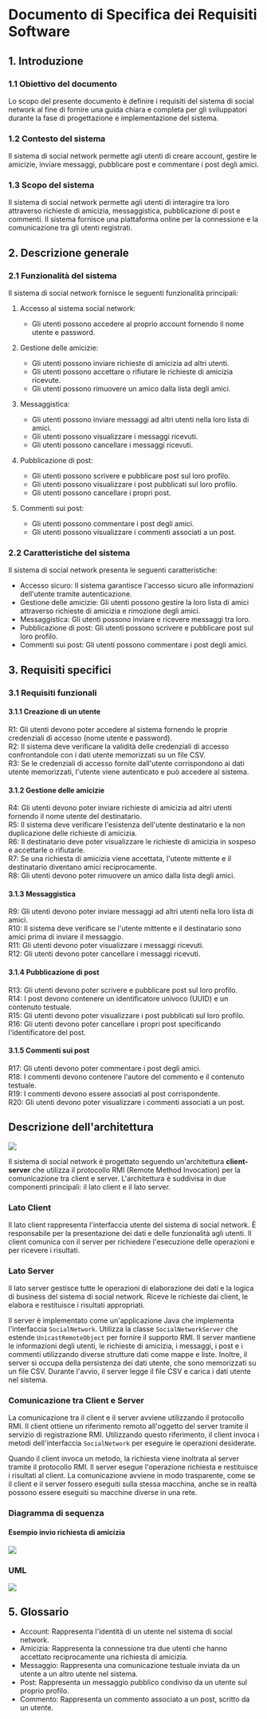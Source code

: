 # Documento di Specifica dei Requisiti Software

## 1. Introduzione

### 1.1 Obiettivo del documento

Lo scopo del presente documento è definire i requisiti del sistema di social network al fine di fornire una guida chiara
e completa per gli sviluppatori durante la fase di progettazione e implementazione del sistema.

### 1.2 Contesto del sistema

Il sistema di social network permette agli utenti di creare account, gestire le amicizie, inviare messaggi, pubblicare
post e commentare i post degli amici.

### 1.3 Scopo del sistema

Il sistema di social network permette agli utenti di interagire tra loro attraverso richieste di amicizia,
messaggistica, pubblicazione di post e commenti. Il sistema fornisce una piattaforma online per la connessione e la
comunicazione tra gli utenti registrati.

## 2. Descrizione generale

### 2.1 Funzionalità del sistema

Il sistema di social network fornisce le seguenti funzionalità principali:

1. Accesso al sistema social network:
    - Gli utenti possono accedere al proprio account fornendo il nome utente e password.

2. Gestione delle amicizie:
    - Gli utenti possono inviare richieste di amicizia ad altri utenti.
    - Gli utenti possono accettare o rifiutare le richieste di amicizia ricevute.
    - Gli utenti possono rimuovere un amico dalla lista degli amici.

3. Messaggistica:
    - Gli utenti possono inviare messaggi ad altri utenti nella loro lista di amici.
    - Gli utenti possono visualizzare i messaggi ricevuti.
    - Gli utenti possono cancellare i messaggi ricevuti.

4. Pubblicazione di post:
    - Gli utenti possono scrivere e pubblicare post sul loro profilo.
    - Gli utenti possono visualizzare i post pubblicati sul loro profilo.
    - Gli utenti possono cancellare i propri post.

5. Commenti sui post:
    - Gli utenti possono commentare i post degli amici.
    - Gli utenti possono visualizzare i commenti associati a un post.

### 2.2 Caratteristiche del sistema

Il sistema di social network presenta le seguenti caratteristiche:

- Accesso sicuro: Il sistema garantisce l'accesso sicuro alle informazioni dell'utente tramite autenticazione.
- Gestione delle amicizie: Gli utenti possono gestire la loro lista di amici attraverso richieste di amicizia e
  rimozione degli amici.
- Messaggistica: Gli utenti possono inviare e ricevere messaggi tra loro.
- Pubblicazione di post: Gli utenti possono scrivere e pubblicare post sul loro profilo.
- Commenti sui post: Gli utenti possono commentare i post degli amici.

## 3. Requisiti specifici

### 3.1 Requisiti funzionali

#### 3.1.1 Creazione di un utente

R1: Gli utenti devono poter accedere al sistema fornendo le proprie credenziali di accesso (nome utente e password).  
R2: Il sistema deve verificare la validità delle credenziali di accesso confrontandole con i dati utente memorizzati su
un file CSV.  
R3: Se le credenziali di accesso fornite dall'utente corrispondono ai dati utente memorizzati, l'utente viene
autenticato e può accedere al sistema.

#### 3.1.2 Gestione delle amicizie

R4: Gli utenti devono poter inviare richieste di amicizia ad altri utenti fornendo il nome utente del destinatario.  
R5: Il sistema deve verificare l'esistenza dell'utente destinatario e la non duplicazione delle richieste di amicizia.  
R6: Il destinatario deve poter visualizzare le richieste di amicizia in sospeso e accettarle o rifiutarle.  
R7: Se una richiesta di amicizia viene accettata, l'utente mittente e il destinatario diventano amici reciprocamente.  
R8: Gli utenti devono poter rimuovere un amico dalla lista degli amici.

#### 3.1.3 Messaggistica

R9: Gli utenti devono poter inviare messaggi ad altri utenti nella loro lista di amici.  
R10: Il sistema deve verificare se l'utente mittente e il destinatario sono amici prima di inviare il messaggio.  
R11: Gli utenti devono poter visualizzare i messaggi ricevuti.  
R12: Gli utenti devono poter cancellare i messaggi ricevuti.

#### 3.1.4 Pubblicazione di post

R13: Gli utenti devono poter scrivere e pubblicare post sul loro profilo.  
R14: I post devono contenere un identificatore univoco (UUID) e un contenuto testuale.  
R15: Gli utenti devono poter visualizzare i post pubblicati sul loro profilo.  
R16: Gli utenti devono poter cancellare i propri post specificando l'identificatore del post.

#### 3.1.5 Commenti sui post

R17: Gli utenti devono poter commentare i post degli amici.  
R18: I commenti devono contenere l'autore del commento e il contenuto testuale.  
R19: I commenti devono essere associati al post corrispondente.  
R20: Gli utenti devono poter visualizzare i commenti associati a un post.

## Descrizione dell'architettura

![](/Users/francescofranco/Desktop/Architettura.png)

Il sistema di social network è progettato seguendo un'architettura **client-server** che utilizza il protocollo RMI
(Remote Method Invocation) per la comunicazione tra client e server. L'architettura è suddivisa in due componenti
principali: il lato client e il lato server.

### Lato Client

Il lato client rappresenta l'interfaccia utente del sistema di social network. È responsabile per la presentazione dei
dati e delle funzionalità agli utenti. Il client comunica con il server per richiedere l'esecuzione delle operazioni e
per ricevere i risultati.

### Lato Server

Il lato server gestisce tutte le operazioni di elaborazione dei dati e la logica di business del sistema di social
network. Riceve le richieste dai client, le elabora e restituisce i risultati appropriati.

Il server è implementato come un'applicazione Java che implementa l'interfaccia `SocialNetwork`. Utilizza la
classe `SocialNetworkServer` che estende `UnicastRemoteObject` per fornire il supporto RMI. Il server mantiene le
informazioni degli utenti, le richieste di amicizia, i messaggi, i post e i commenti utilizzando diverse strutture dati
come mappe e liste. Inoltre, il server si occupa della persistenza dei dati utente, che sono memorizzati su un
file CSV. Durante l'avvio, il server legge il file CSV e carica i dati utente nel sistema.

### Comunicazione tra Client e Server

La comunicazione tra il client e il server avviene utilizzando il protocollo RMI. Il client ottiene un riferimento
remoto all'oggetto del server tramite il servizio di registrazione RMI. Utilizzando questo riferimento, il client invoca
i metodi dell'interfaccia `SocialNetwork` per eseguire le operazioni desiderate.

Quando il client invoca un metodo, la richiesta viene inoltrata al server tramite il protocollo RMI. Il server esegue
l'operazione richiesta e restituisce i risultati al client. La comunicazione avviene in modo trasparente, come se il
client e il server fossero eseguiti sulla stessa macchina, anche se in realtà possono essere eseguiti su macchine
diverse in una rete.

### Diagramma di sequenza 
#### Esempio invio richiesta di amicizia

![](/Users/francescofranco/Desktop/SequenzaRichiestaDiAmicizia.png)

### UML

![](/Users/francescofranco/Desktop/uml.png)

## 5. Glossario

- Account: Rappresenta l'identità di un utente nel sistema di social network.
- Amicizia: Rappresenta la connessione tra due utenti che hanno accettato reciprocamente una richiesta di amicizia.
- Messaggio: Rappresenta una comunicazione testuale inviata da un utente a un altro utente nel sistema.
- Post: Rappresenta un messaggio pubblico condiviso da un utente sul proprio profilo.
- Commento: Rappresenta un commento associato a un post, scritto da un utente.
